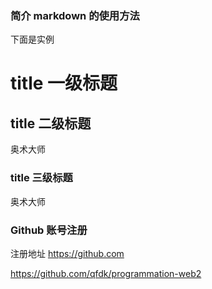 ### 简介 markdown 的使用方法

下面是实例

# title 一级标题

## title 二级标题
奥术大师

### title 三级标题
奥术大师


### Github 账号注册

注册地址 https://github.com

https://github.com/qfdk/programmation-web2

